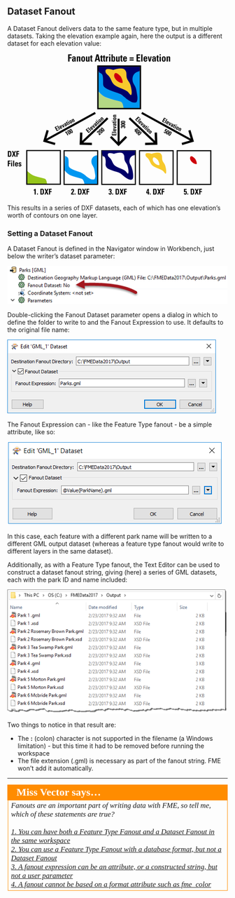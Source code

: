 ## Dataset Fanout ##

A Dataset Fanout delivers data to the same feature type, but in multiple datasets. Taking the elevation example again, here the output is a different dataset for each elevation value:

![](./Images/Img3.018.DatasetFanoutDiagram.png)

This results in a series of DXF datasets, each of which has one elevation’s worth of contours on one layer.


### Setting a Dataset Fanout ###

A Dataset Fanout is defined in the Navigator window in Workbench, just below the writer’s dataset parameter:

![](./Images/Img3.019.DatasetFanoutNavSetting.png)

Double-clicking the Fanout Dataset parameter opens a dialog in which to define the folder to write to and the Fanout Expression to use. It defaults to the original file name:

![](./Images/Img3.020.DatasetFanoutDialog.png)

The Fanout Expression can - like the Feature Type fanout - be a simple attribute, like so:

![](./Images/Img3.021.DatasetFanoutDialogSet.png)

In this case, each feature with a different park name will be written to a different GML output dataset (whereas a feature type fanout would write to different layers in the same dataset).

Additionally, as with a Feature Type fanout, the Text Editor can be used to construct a dataset fanout string, giving (here) a series of GML datasets, each with the park ID and name included:

![](./Images/Img3.022.DatasetFanoutResult.png)

Two things to notice in that result are:

- The **:** (colon) character is not supported in the filename (a Windows limitation) - but this time it had to be removed before running the workspace
- The file extension (.gml) is necessary as part of the fanout string. FME won't add it automatically.

---

<table style="border-spacing: 0px">
<tr>
<td style="vertical-align:middle;background-color:darkorange;border: 2px solid darkorange">
<i class="fa fa-quote-left fa-lg fa-pull-left fa-fw" style="color:white;padding-right: 12px;vertical-align:text-top"></i>
<span style="color:white;font-size:x-large;font-weight: bold;font-family:serif">Miss Vector says…</span>
</td>
</tr>

<tr>
<td style="border: 1px solid darkorange">
<span style="font-family:serif; font-style:italic; font-size:larger">
Fanouts are an important part of writing data with FME, so tell me, which of these statements are true?
<br><br><a href="http://52.73.3.37/fmedatastreaming/Manual/QAResponse2017.fmw?chapter=14&question=1&answer=1&DestDataset_TEXTLINE=C%3A%5CFMEOutput%5CQAResponse.html">1. You can have both a Feature Type Fanout and a Dataset Fanout in the same workspace</a>
<br><a href="http://52.73.3.37/fmedatastreaming/Manual/QAResponse2017.fmw?chapter=14&question=1&answer=2&DestDataset_TEXTLINE=C%3A%5CFMEOutput%5CQAResponse.html">2. You can use a Feature Type Fanout with a database format, but not a Dataset Fanout</a>
<br><a href="http://52.73.3.37/fmedatastreaming/Manual/QAResponse2017.fmw?chapter=14&question=1&answer=3&DestDataset_TEXTLINE=C%3A%5CFMEOutput%5CQAResponse.html">3. A fanout expression can be an attribute, or a constructed string, but not a user parameter</a>
<br><a href="http://52.73.3.37/fmedatastreaming/Manual/QAResponse2017.fmw?chapter=14&question=1&answer=4&DestDataset_TEXTLINE=C%3A%5CFMEOutput%5CQAResponse.html">4. A fanout cannot be based on a format attribute such as fme_color</a>
</span>
</td>
</tr>
</table>
